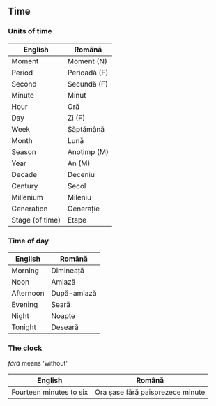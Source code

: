 ## Time

### Units of time
|English|Română|
|-|-|
|Moment|Moment (N)|
|Period|Perioadă (F)|
|Second|Secundă (F)
|Minute|Minut
|Hour|Oră
|Day|Zi (F)
|Week|Săptămână
|Month|Lună
|Season|Anotimp (M)|
|Year|An (M)|
|Decade|Deceniu|
|Century|Secol|
|Millenium|Mileniu|
|Generation|Generație|
|Stage (of time)|Etape|

### Time of day
|English|Română|
|-|-|
|Morning|Dimineață|
|Noon|Amiază|
|Afternoon|După-amiază
|Evening|Seară
|Night|Noapte
|Tonight|Deseară|

### The clock
*fără* means 'without'

|English|Română|
|-|-|
|Fourteen minutes to six|Ora șase fără paisprezece minute|
